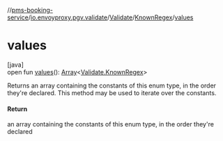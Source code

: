 //[pms-booking-service](../../../../index.md)/[io.envoyproxy.pgv.validate](../../index.md)/[Validate](../index.md)/[KnownRegex](index.md)/[values](values.md)

# values

[java]\
open fun [values](values.md)(): [Array](https://kotlinlang.org/api/core/kotlin-stdlib/kotlin/-array/index.html)&lt;[Validate.KnownRegex](index.md)&gt;

Returns an array containing the constants of this enum type, in the order they're declared. This method may be used to iterate over the constants.

#### Return

an array containing the constants of this enum type, in the order they're declared